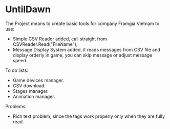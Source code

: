 # UntilDawn
The Project means to create basic tools for company Framgia Vietnam to use:

- Simple CSV Reader added, call straight from CSVReader.Read("FileName");
- Message Display System added, it reads messages from CSV file and display orderly in game,
you can skip message or adjust message speed.

To do lists:
- Game devices manager.
- CSV download.
- Stages manager.
- Animation manager.

Problems:
- Rich text problem, since the tags work properly only when they are fully read.